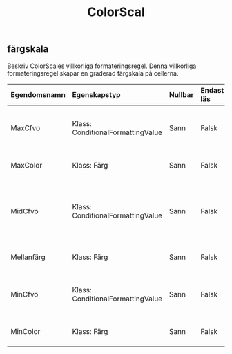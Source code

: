 ﻿---
title: ColorScal
second_title: Aspose.Cells Cloud Documen
type: docs
url: /sv/specification/model/colorscale/
description: "Aspose.Cells Molnmodellspecifikation: ColorScale. Hantera enkelt Excel och andra kalkylarksdokument med funktioner som att öppna, generera, redigera, dela, slå samman, jämföra och konvertera"
kwords: Excel, Office, Kalkylblad, Cloud REST API, ColorScale
weight: 50
---
## **färgskala**

 Beskriv ColorScales villkorliga formateringsregel. Denna villkorliga formateringsregel skapar en graderad färgskala på cellerna.

| Egendomsnamn| Egenskapstyp| Nullbar| Endast läs| Standardvärde| Beskrivning|
|:- |:- |:- |:- |:- |:- |
| MaxCfvo| Klass: ConditionalFormattingValue| Sann| Falsk|| Hämta eller ställ in denna ColorScales maxvärdeobjekt. Det går inte att ställa in null eller CFValueObject med typen FormatConditionValueType.Min.|
| MaxColor| Klass: Färg| Sann| Falsk|| Hämta eller ställ in gradientfärgen för det maximala värdet i intervallet.|
| MidCfvo| Klass: ConditionalFormattingValue| Sann| Falsk|| Hämta eller ställ in denna ColorScales medelvärde objekt. Det går inte att ställa in CFValueObject med typen FormatConditionValueType.Max eller FormatConditionValueType.Min.|
| Mellanfärg| Klass: Färg| Sann| Falsk|| Hämta eller ställ in gradientfärgen för mittvärdet i intervallet.|
| MinCfvo| Klass: ConditionalFormattingValue| Sann| Falsk|| Hämta eller ställ in denna ColorScales minvärdeobjekt. Det går inte att ställa in null eller CFValueObject med typen FormatConditionValueType.Max.|
| MinColor| Klass: Färg| Sann| Falsk||Hämta eller ställ in gradientfärgen för det lägsta värdet i intervallet.|

